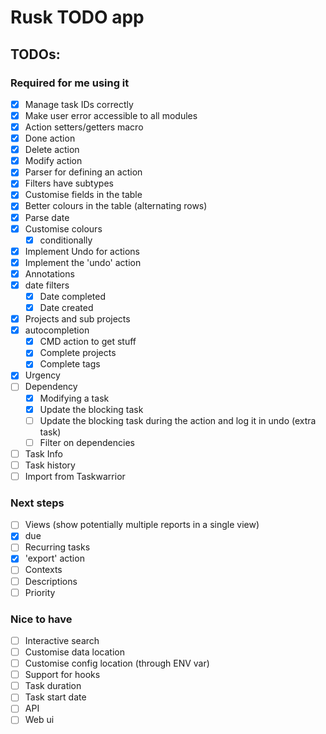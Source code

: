 # Rusk TODO app

## TODOs:

### Required for me using it

- [X] Manage task IDs correctly
- [X] Make user error accessible to all modules
- [X] Action setters/getters macro
- [X] Done action
- [X] Delete action
- [X] Modify action
- [X] Parser for defining an action
- [X] Filters have subtypes
- [X] Customise fields in the table
- [X] Better colours in the table (alternating rows)
- [X] Parse date
- [X] Customise colours
    - [X] conditionally
- [X] Implement Undo for actions
- [X] Implement the 'undo' action
- [X] Annotations
- [X] date filters
    - [X] Date completed
    - [X] Date created
- [X] Projects and sub projects
- [X] autocompletion
    - [X] CMD action to get stuff
    - [X] Complete projects
    - [X] Complete tags
- [X] Urgency
- [ ] Dependency
    - [X] Modifying a task
    - [X] Update the blocking task
    - [ ] Update the blocking task during the action and log it in undo (extra task)
    - [ ] Filter on dependencies
- [ ] Task Info
- [ ] Task history
- [ ] Import from Taskwarrior

### Next steps

- [ ] Views (show potentially multiple reports in a single view)
- [X] due
- [ ] Recurring tasks
- [X] 'export' action
- [ ] Contexts
- [ ] Descriptions
- [ ] Priority

### Nice to have

- [ ] Interactive search
- [ ] Customise data location
- [ ] Customise config location (through ENV var)
- [ ] Support for hooks
- [ ] Task duration
- [ ] Task start date
- [ ] API
- [ ] Web ui
